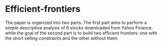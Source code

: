 # Efficient-frontiers
The paper is organized into two parts. The first part aims to perform a simple descriptive analysis of 6 stocks downloaded from Yahoo Finance, while the goal of the second part is to build two efficient frontiers: one with the short selling constraints and the other without them.


